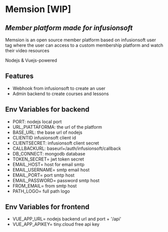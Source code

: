 # Memsion [WIP]
## _Member platform made for infusionsoft_

Memsion is an open source member platform based on infusionsoft user tag where the user can access to a custom membership platform and watch their video resources

Nodejs & Vuejs-powered 

## Features

- Webhook from infusionsoft to create an user
- Admin backend to create courses and lessons

## Env Variables for backend
- PORT: nodejs local port
- URL_PIATTAFORMA: the url of the platform
- BASE_URL: the base url of nodejs
- CLIENTID infusionsoft client id
- CLIENTSECRET: infusionsoft client secret
- CALLBACKURL: baseurl+/auth/infusionsoft/callback
- DB_CONNECT: mongodb database
- TOKEN_SECRET= jwt token secret
- EMAIL_HOST= host for email smtp
- EMAIL_USERNAME= smtp email host
- EMAIL_PORT= port smtp host
- EMAIL_PASSWORD= password smtp host
- FROM_EMAIL= from smtp host
- PATH_LOGO= full path logo

## Env Variables for frontend
- VUE_APP_URL= nodejs backend url and port + '/api'
- VUE_APP_APIKEY= tiny.cloud free api key
